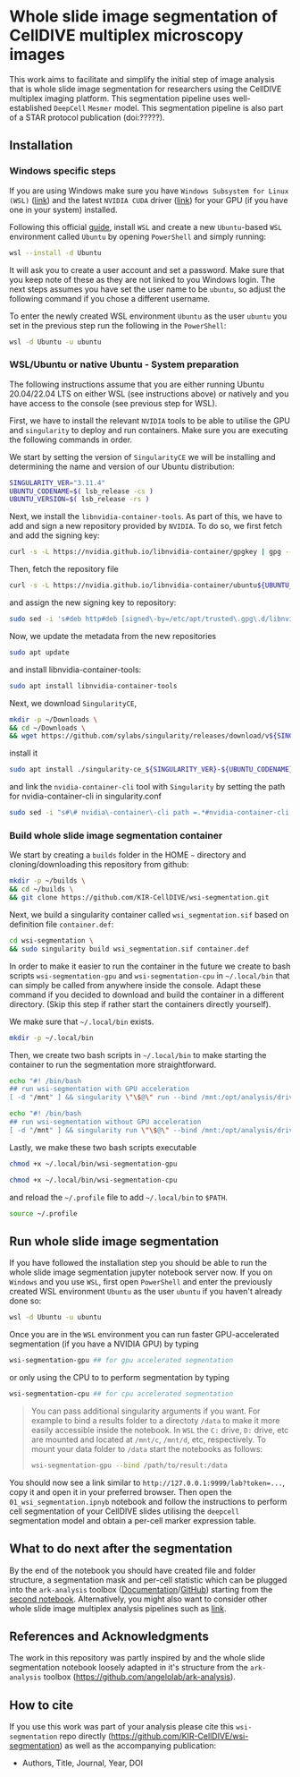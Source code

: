 # Whole slide image segmentation of CellDIVE multiplex microscopy images

This work aims to facilitate and simplify the initial step of image analysis that is whole slide image segmentation for researchers using the CellDIVE multiplex imaging platform. This segmentation pipeline uses well-established `DeepCell` `Mesmer` model. This segmentation pipeline is also part of a STAR protocol publication (doi:?????).

## Installation

### Windows specific steps
If you are using Windows make sure you have `Windows Subsystem for Linux (WSL)` ([link](https://learn.microsoft.com/en-us/windows/wsl/install)) and the latest `NVIDIA CUDA` driver ([link](https://www.nvidia.co.uk/Download/index.aspx)) for your GPU (if you have one in your system) installed.

Following this official [guide](https://learn.microsoft.com/en-us/windows/wsl/install), install `WSL` and create a new `Ubuntu`-based `WSL` environment called `Ubuntu` by opening `PowerShell` and simply running:

```bash
wsl --install -d Ubuntu
```

It will ask you to create a user account and set a password. Make sure that you keep note of these as they are not linked to you Windows login. The next steps assumes you have set the user name to be `ubuntu`, so adjust the following command if you chose a different username.

To enter the newly created WSL environment `Ubuntu` as the user `ubuntu` you set in the previous step run the following in the `PowerShell`:

```bash
wsl -d Ubuntu -u ubuntu
```


### WSL/Ubuntu or native Ubuntu - System preparation
The following instructions assume that you are either running Ubuntu 20.04/22.04 LTS on either WSL (see instructions above) or natively and you have access to the console (see previous step for WSL).

First, we have to install the relevant `NVIDIA` tools to be able to utilise the GPU and `singularity` to deploy and run containers. Make sure you are executing the following commands in order.

We start by setting the version of `SingularityCE` we will be installing and determining the name and version of our Ubuntu distribution:

```bash
SINGULARITY_VER="3.11.4"
UBUNTU_CODENAME=$( lsb_release -cs )
UBUNTU_VERSION=$( lsb_release -rs )
```

Next, we install the `libnvidia-container-tools`. As part of this, we have to add and sign a new repository provided by `NVIDIA`. To do so, we first fetch and add the signing key:

```bash
curl -s -L https://nvidia.github.io/libnvidia-container/gpgkey | gpg --dearmor | sudo tee /etc/apt/trusted.gpg.d/libnvidia-container.gpg
```
Then, fetch the repository file
```bash
curl -s -L https://nvidia.github.io/libnvidia-container/ubuntu${UBUNTU_VERSION}/libnvidia-container.list | sudo tee /etc/apt/sources.list.d/libnvidia-container.list
```
and assign the new signing key to repository:
```bash
sudo sed -i 's#deb http#deb [signed\-by=/etc/apt/trusted\.gpg\.d/libnvidia-container\.gpg] http#' /etc/apt/sources.list.d/libnvidia-container.list
```
Now, we update the metadata from the new repositories
```bash
sudo apt update
```
and install libnvidia-container-tools:
```bash
sudo apt install libnvidia-container-tools
```

Next, we download `SingularityCE`,
```bash
mkdir -p ~/Downloads \
&& cd ~/Downloads \
&& wget https://github.com/sylabs/singularity/releases/download/v${SINGULARITY_VER}/singularity-ce_${SINGULARITY_VER}-${UBUNTU_CODENAME}_amd64.deb
```
install it
```bash
sudo apt install ./singularity-ce_${SINGULARITY_VER}-${UBUNTU_CODENAME}_amd64.deb
```
and link the `nvidia-container-cli` tool with `Singularity` by setting the path for nvidia-container-cli in singularity.conf
```bash
sudo sed -i "s#\# nvidia\-container\-cli path =.*#nvidia-container-cli path = $( which nvidia-container-cli )#" /etc/singularity/singularity.conf
```

### Build whole slide image segmentation container

We start by creating a `builds` folder in the HOME `~` directory and cloning/downloading this repository from github: 

```bash
mkdir -p ~/builds \
&& cd ~/builds \
&& git clone https://github.com/KIR-CellDIVE/wsi-segmentation.git
```
Next, we build a singularity container called `wsi_segmentation.sif` based on definition file `container.def`:

```bash
cd wsi-segmentation \
&& sudo singularity build wsi_segmentation.sif container.def
```

In order to make it easier to run the container in the future we create to bash scripts `wsi-segmentation-gpu` and `wsi-segmentation-cpu` in `~/.local/bin` that can simply be called from anywhere inside the console. Adapt these command if you decided to download and build the container in a different directory. (Skip this step if rather start the containers directly yourself). 

We make sure that `~/.local/bin` exists.
```bash
mkdir -p ~/.local/bin
```
Then, we create two bash scripts in `~/.local/bin` to make starting the container to run the segmentation more straightforward.

```bash
echo "#! /bin/bash
## run wsi-segmentation with GPU acceleration
[ -d "/mnt" ] && singularity \"\$@\" run --bind /mnt:/opt/analysis/drives --bind /:/opt/analysis/host --nv --nvccli $HOME/builds/wsi-segmentation/wsi_segmentation.sif || singularity run \"\$@\" --bind /:/opt/analysis/host --nv --nvccli $HOME/builds/wsi-segmentation/wsi_segmentation.sif" > ~/.local/bin/wsi-segmentation-gpu
```

```bash
echo "#! /bin/bash
## run wsi-segmentation without GPU acceleration
[ -d "/mnt" ] && singularity run \"\$@\" --bind /mnt:/opt/analysis/drives --bind /:/opt/analysis/host $HOME/builds/wsi-segmentation/wsi_segmentation.sif || singularity run \"\$@\" --bind /:/opt/analysis/host $HOME/builds/wsi-segmentation/wsi_segmentation.sif" > ~/.local/bin/wsi-segmentation-cpu
```
Lastly, we make these two bash scripts executable

```bash
chmod +x ~/.local/bin/wsi-segmentation-gpu
```
```bash
chmod +x ~/.local/bin/wsi-segmentation-cpu
```
and reload the `~/.profile` file to add `~/.local/bin` to `$PATH`.
```bash
source ~/.profile
```



## Run whole slide image segmentation

If you have followed the installation step you should be able to run the whole slide image segmentation jupyter notebook server now. If you on `Windows` and you use `WSL`, first open `PowerShell` and enter the previously created WSL environment `Ubuntu` as the user `ubuntu` if you haven't already done so:

```bash
wsl -d Ubuntu -u ubuntu
```

Once you are in the `WSL` environment you can run faster GPU-accelerated segmentation (if you have a NVIDIA GPU) by typing
```bash
wsi-segmentation-gpu ## for gpu accelerated segmentation
```

or only using the CPU to to perform segmentation by typing
```bash
wsi-segmentation-cpu ## for cpu accelerated segmentation
```

> You can pass additional singularity arguments if you want. For example to bind a results folder to a directoty `/data` to make it more easily accessible inside the notebook. In `WSL` the `C:` drive, `D:` drive, etc are mounted and located at `/mnt/c`, `/mnt/d`, etc, respectively. To mount your data folder to `/data` start the notebooks as follows:
>```bash 
> wsi-segmentation-gpu --bind /path/to/result:/data
>```
>

You should now see a link similar to `http://127.0.0.1:9999/lab?token=...`, copy it and open it in your preferred browser. Then open the `01_wsi_segmentation.ipnyb` notebook and follow the instructions to perform cell segmentation of your CellDIVE slides utilising the `deepcell` segmentation model and obtain a per-cell marker expression table.

## What to do next after the segmentation 
By the end of the notebook you should have created file and folder structure, a segmentation mask and per-cell statistic which can be plugged into the `ark-analysis` toolbox ([Documentation](https://ark-analysis.readthedocs.io/en/latest/)/[GitHub](https://github.com/angelolab/ark-analysis)) starting from the [second notebook](https://github.com/angelolab/ark-analysis#2-pixel-clustering-with-pixie). Alternatively, you might also want to consider other whole slide image multiplex analysis pipelines such as [link](https://github.com/immunogenomics/FibroblastAtlas2022).

## References and Acknowledgments

The work in this repository was partly inspired by and the whole slide segmentation notebook loosely adapted in it's structure from the `ark-analysis` toolbox (https://github.com/angelolab/ark-analysis).


## How to cite

If you use this work was part of your analysis please cite this `wsi-segmentation` repo directly (https://github.com/KIR-CellDIVE/wsi-segmentation) as well as the accompanying publication:

* Authors, Title, Journal, Year, DOI